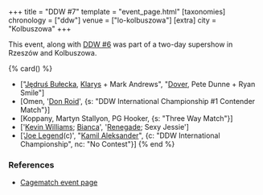 +++
title = "DDW #7"
template = "event_page.html"
[taxonomies]
chronology = ["ddw"]
venue = ["lo-kolbuszowa"]
[extra]
city = "Kolbuszowa"
+++

This event, along with [DDW #6](@/e/ddw/2012-03-09-ddw-6.md) was part of a two-day supershow in Rzeszów and Kolbuszowa.

{% card() %}
- ["[Jędruś Bułecka](@/w/jedrus-bulecka.md), [Klarys](@/w/klarys.md) + Mark Andrews",
  "[Dover](@/w/dover.md), Pete Dunne + Ryan Smile"]
- [Omen, '[Don Roid](@/w/don-roid.md)', {s: "DDW International Championship #1 Contender
      Match"}]
- [Koppany, Martyn Stallyon, PG Hooker, {s: "Three Way Match"}]
- ['[Kevin Williams](@/w/kevin-williams.md); [Bianca](@/w/bianca.md)', '[Renegade](@/w/renegade.md); Sexy Jessie']
- ['[Joe Legend](@/w/joe-legend.md)(c)', "[Kamil Aleksander](@/w/kamil-aleksander.md)", {c: "DDW International Championship",
    nc: "No Contest"}]
{% end %}

### References

* [Cagematch event page](https://www.cagematch.net/?id=1&nr=76762)
